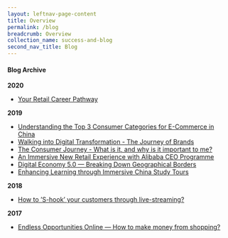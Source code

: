 ```yaml
---
layout: leftnav-page-content
title: Overview
permalink: /blog
breadcrumb: Overview
collection_name: success-and-blog
second_nav_title: Blog
---
```


<h4>Blog Archive</h4>

<b>2020</b>
<ul>
  <li><a href="/success-and-blog/blog/your-retail-career-pathway">Your Retail Career Pathway</a></li>
  </ul>
  
<b>2019</b>
<ul>
    <li><a href="/success-and-blog/blog/understanding-the-top-3-consumer-categories-for-e-commerce-in-china">Understanding the Top 3 Consumer Categories for E-Commerce in China</a></li>
    <li><a href="/success-and-blog/blog/the-journey-of-brands">Walking into Digital Transformation - The Journey of Brands</a></li>
  <li><a href="/success-and-blog/blog/the-consumer-journey-what-is-it-and-why-is-it-important-to-me">The Consumer Journey - What is it, and why is it important to me?</a></li>
  <li><a href="/success-and-blog/blog/retail-experience-with-alibaba-ceo-programme">An Immersive New Retail Experience with Alibaba CEO Programme</a></li>
  <li><a href="/success-and-blog/blog/digital-economy-5-0">Digital Economy 5.0 — Breaking Down Geographical Borders</a></li>
  <li><a href="/success-and-blog/blog/immersive-china-study-tours">Enhancing Learning through Immersive China Study Tours</a></li>
    </ul>
  
<b>2018</b>
<ul>
  <li><a href="/success-and-blog/blog/shook-customers-through-live-streaming">How to ’S-hook’ your customers through live-streaming?</a></li>
  </ul>
  
<b>2017</b>
<ul>
  <li><a href="/success-and-blog/blog/how-to-make-money-from-shopping">Endless Opportunities Online — How to make money from shopping?</a></li>
  </ul>
